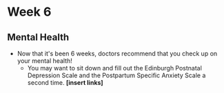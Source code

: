 # Week 6
## Mental Health
- Now that it's been 6 weeks, doctors recommend that you check up on your mental health!
  - You may want to sit down and fill out the Edinburgh Postnatal Depression Scale and the Postpartum Specific Anxiety Scale a second time. **[insert links]**
